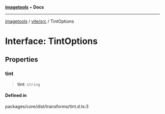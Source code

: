 [**imagetools**](../../../README.md) • **Docs**

***

[imagetools](../../../modules.md) / [vite/src](../README.md) / TintOptions

# Interface: TintOptions

## Properties

### tint

> **tint**: `string`

#### Defined in

packages/core/dist/transforms/tint.d.ts:3
